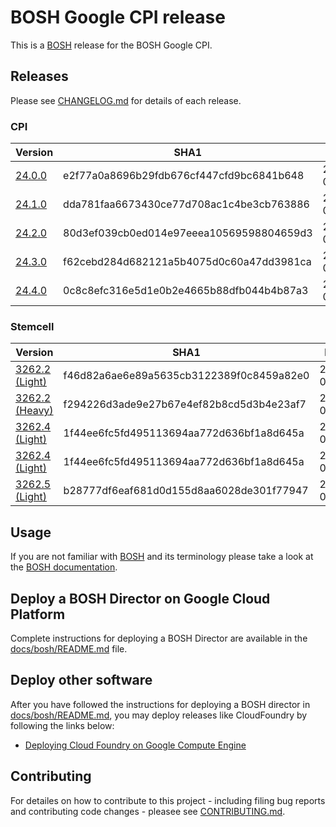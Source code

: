 # BOSH Google CPI release

This is a [BOSH](http://bosh.io/) release for the BOSH Google CPI.

## Releases
Please see [CHANGELOG.md] for details of each release.
<!--The Releases section is automatically generated. Do not edit-->
### CPI

|Version|SHA1|Date|
|---|---|---|
|[24.0.0](https://storage.googleapis.com/bosh-cpi-artifacts/bosh-google-cpi-24.tgz)|e2f77a0a8696b29fdb676cf447cfd9bc6841b648|2016-07-22|
|[24.1.0](https://storage.googleapis.com/bosh-cpi-artifacts/bosh-google-cpi-24.1.0.tgz)|dda781faa6673430ce77d708ac1c4be3cb763886|2016-07-25|
|[24.2.0](https://storage.googleapis.com/bosh-cpi-artifacts/bosh-google-cpi-24.2.0.tgz)|80d3ef039cb0ed014e97eeea10569598804659d3|2016-07-26|
|[24.3.0](https://storage.googleapis.com/bosh-cpi-artifacts/bosh-google-cpi-24.3.0.tgz)|f62cebd284d682121a5b4075d0c60a47dd3981ca|2016-07-27|
|[24.4.0](https://storage.googleapis.com/bosh-cpi-artifacts/bosh-google-cpi-24.4.0.tgz)|0c8c8efc316e5d1e0b2e4665b88dfb044b4b87a3|2016-08-10|
[//]: # (new-cpi)

### Stemcell

|Version|SHA1|Date|
|---|---|---|
|[3262.2 (Light)](https://storage.googleapis.com/bosh-cpi-artifacts/light-bosh-stemcell-3262.2-google-kvm-ubuntu-trusty-go_agent.tgz)|f46d82a6ae6e89a5635cb3122389f0c8459a82e0|2016-07-22|
|[3262.2 (Heavy)](https://storage.googleapis.com/bosh-cpi-artifacts/bosh-stemcell-3262.2-google-kvm-ubuntu-trusty-go_agent.tgz)|f294226d3ade9e27b67e4ef82b8cd5d3b4e23af7|2016-07-25|
|[3262.4 (Light)](https://storage.googleapis.com/bosh-cpi-artifacts/light-bosh-stemcell-3262.4-google-kvm-ubuntu-trusty-go_agent.tgz)|1f44ee6fc5fd495113694aa772d636bf1a8d645a|2016-07-26|
|[3262.4 (Light)](https://storage.googleapis.com/bosh-cpi-artifacts/light-bosh-stemcell-3262.4-google-kvm-ubuntu-trusty-go_agent.tgz)|1f44ee6fc5fd495113694aa772d636bf1a8d645a|2016-07-27|
|[3262.5 (Light)](https://storage.googleapis.com/bosh-cpi-artifacts/light-bosh-stemcell-3262.5-google-kvm-ubuntu-trusty-go_agent.tgz)|b28777df6eaf681d0d155d8aa6028de301f77947|2016-08-10|
[//]: # (new-stemcell)

## Usage
If you are not familiar with [BOSH](http://bosh.io/) and its terminology please take a look at the [BOSH documentation](http://bosh.io/docs).

## Deploy a BOSH Director on Google Cloud Platform
Complete instructions for deploying a BOSH Director are available in the [docs/bosh/README.md](docs/bosh/README.md) file.


## Deploy other software
After you have followed the instructions for deploying a BOSH director in [docs/bosh/README.md](docs/bosh/README.md), you may deploy releases like CloudFoundry by following the links below:

* [Deploying Cloud Foundry on Google Compute Engine](https://github.com/cloudfoundry-incubator/bosh-google-cpi-release/blob/master/docs/cloudfoundry)

## Contributing
For detailes on how to contribute to this project - including filing bug reports and contributing code changes - pleasee see [CONTRIBUTING.md].

[CHANGELOG.md]: CHANGELOG.md
[CONTRIBUTING.md]: CONTRIBUTING.md
